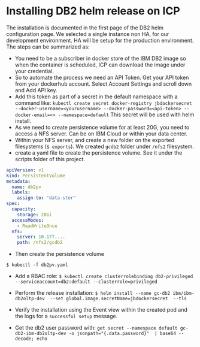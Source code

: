 # Installing DB2 helm release on ICP  

The installation is documented in the first page of the DB2 helm configuration page. We selected a single instance non HA, for our development environment. HA will be setup for the production environment.
The steps can be summarized as:
* You need to be a subscriber in docker store of the IBM DB2 image so when the container is scheduled, ICP can download the image under your credential.
* So to automate the process we need an API Token. Get your API token from your dockerhub account. Select Account Settings and scroll down and Add API key.
* Add this token as part of a secret in the default namespace with a command like:
 `kubectl create secret docker-registry jbdockersecret --docker-username=<yourusername> --docker-password=<api-token> --docker-email=<> --namespace=default`
 This secret will be used with helm install.
* As we need to create persistence volume for at least 20G, you need to access a NFS server. Can be on IBM Cloud or within your data center.
* Within your NFS server, and create a new folder on the exported filesystems (`$ exports`). We created `gcdb2` folder under `/nfs2` filesystem.
* create a yaml file to create the persistence volume. See it under the scripts folder of this project.
```yaml
apiVersion: v1
kind: PersistentVolume
metadata:
  name: db2pv
  labels:
    assign-to: "data-stor"
spec:
  capacity:
    storage: 20Gi
  accessModes:
    - ReadWriteOnce
  nfs:
    server: 10.177....
    path: /nfs2/gcdb2
```
* Then create the persistence volume
```
$ kubectl -f db2pv.yaml
```
* Add a RBAC role:
`$ kubectl create clusterrolebinding db2-privileged --serviceaccount=db2:default --clusterrole=privileged`

* Perform the release installation:
`$ helm install --name gc-db2 ibm/ibm-db2oltp-dev  --set global.image.secretName=jbdockersecret  --tls`

* Verify the installation using the Event view within the created pod and the logs for a `successful setup` message.  

* Get the db2 user password with:
`get secret --namespace default gc-db2-ibm-db2oltp-dev -o jsonpath="{.data.password}"  | base64 --decode; echo`

